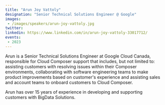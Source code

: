 ```yaml
---
title: "Arun Joy Vattoly"
designation: "Senior Technical Solutions Engineer @ Google"
images:
 - /images/speakers/arun-joy-vattoly.jpg
twitter: 
linkedin: https://www.linkedin.com/in/arun-joy-vattoly-33017712/
events:
 - 2023
---
```


Arun is a Senior Technical Solutions Engineer at Google Cloud Canada, responsible for Cloud Composer support that includes, but not limited to: assisting customers with resolving issues within their Composer environments, collaborating with software engineering teams to make product improvements based on customer's experience and assisting sales and account teams to onboard customers to Cloud Composer.



Arun has over 15 years of experience in developing and supporting customers with BigData Solutions.